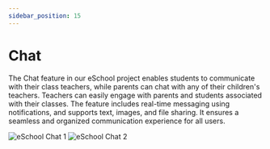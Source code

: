 ```yaml
---
sidebar_position: 15
---
```


# Chat

The Chat feature in our eSchool project enables students to communicate with their class teachers, while parents can chat with any of their children's teachers. Teachers can easily engage with parents and students associated with their classes. The feature includes real-time messaging using notifications, and supports text, images, and file sharing. It ensures a seamless and organized communication experience for all users.

<div style={{ display: 'flex', justifyContent: 'center', gap: '10px', flexWrap: 'wrap' }}>
  <img
    src= {require('@site/static/images/app/chatting_1.jpg').default}
    alt="eSchool Chat 1"
    style={{ maxHeight: '600px' }}
  />
  <img
    src= {require('@site/static/images/app/chatting_2.jpg').default}
    alt="eSchool Chat 2"
    style={{ maxHeight: '600px' }}
  />
</div>
